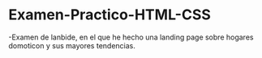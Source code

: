 # Examen-Practico-HTML-CSS
-Examen de lanbide, en el que he hecho una landing page sobre hogares domoticon y sus mayores tendencias.
